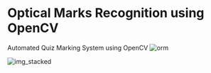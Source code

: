 # Optical Marks Recognition using OpenCV
Automated Quiz Marking System using OpenCV
![orm](https://user-images.githubusercontent.com/63441708/168268409-9d94bcf1-003a-4233-9431-134f776c480e.jpg)

![img_stacked](https://user-images.githubusercontent.com/63441708/168268434-37d46262-2544-4017-86d5-6634df3e6153.jpg)
